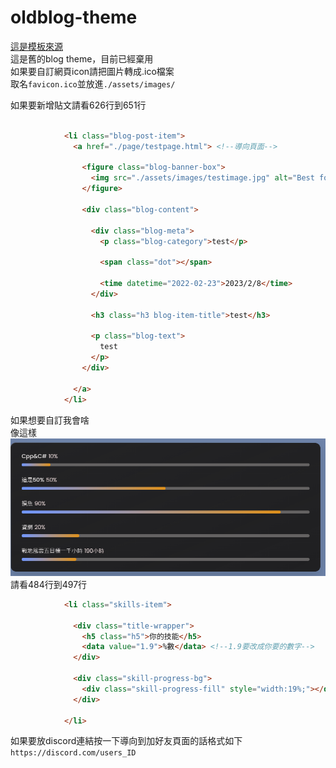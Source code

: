 # oldblog-theme  
[這是模板來源](https://github.com/codewithsadee/vcard-personal-portfolio)  
這是舊的blog theme，目前已經棄用  
如果要自訂網頁icon請把圖片轉成.ico檔案  
取名```favicon.ico```並放進```./assets/images/```

如果要新增貼文請看626行到651行
```html

            <li class="blog-post-item">
              <a href="./page/testpage.html"> <!--導向頁面-->

                <figure class="blog-banner-box">
                  <img src="./assets/images/testimage.jpg" alt="Best fonts every designer" loading="lazy">
                </figure>

                <div class="blog-content">

                  <div class="blog-meta">
                    <p class="blog-category">test</p>

                    <span class="dot"></span>

                    <time datetime="2022-02-23">2023/2/8</time>
                  </div>

                  <h3 class="h3 blog-item-title">test</h3>

                  <p class="blog-text">
                    test
                  </p>
                </div>

              </a>
            </li>

```

如果想要自訂我會啥  
像這樣  
![](https://github.com/jiaqian1130/oldblog-theme/blob/main/assets/images/%E6%88%91%E6%9C%83%E5%95%A5.png)  
請看484行到497行  

```html
            <li class="skills-item">

              <div class="title-wrapper">
                <h5 class="h5">你的技能</h5>
                <data value="1.9">%數</data> <!--1.9要改成你要的數字-->
              </div>

              <div class="skill-progress-bg">
                <div class="skill-progress-fill" style="width:19%;"></div> <!--這邊的19%要改成你要的-->
              </div>

            </li>
```
如果要放discord連結按一下導向到加好友頁面的話格式如下  
```https://discord.com/users_ID```
